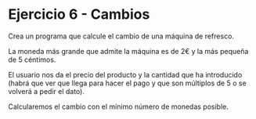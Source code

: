 # Ejercicio 6 - Cambios

Crea un programa que calcule el cambio de una máquina de refresco. 

La moneda más grande que admite la máquina es de 2€ y la más pequeña de 5 céntimos. 

El usuario nos da el precio del producto y la cantidad que ha introducido (habrá que ver que llega para hacer el pago y que son múltiplos de 5 o se volverá a pedir el dato).

Calcularemos el cambio con el mínimo número de monedas posible.
